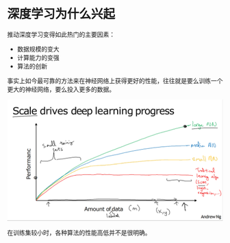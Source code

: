 # 深度学习为什么兴起

推动深度学习变得如此热门的主要因素：

- 数据规模的变大
- 计算能力的变强
- 算法的创新


事实上如今最可靠的方法来在神经网络上获得更好的性能，往往就是要么训练一个更大的神经网络，要么投入更多的数据。

![](./image/1.4-1.png)

在训练集较小时，各种算法的性能高低并不是很明确。
